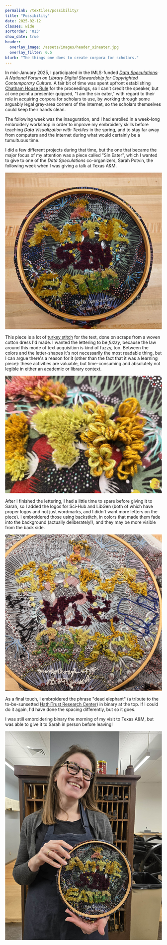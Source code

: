 ```yaml
---
permalink: /textiles/possibility/
title: "Possibility"
date: 2025-02-12
classes: wide
sortorder: '013'
show_date: true
header:
  overlay_image: /assets/images/header_sineater.jpg
  overlay_filter: 0.5
blurb: "The things one does to create corpora for scholars."
---
```


In mid-January 2025, I participated in the IMLS-funded *[Data Speculations](https://dataspeculations.org/): A National Forum on Library Digital Stewardship for Copyrighted Contemporary Culture*. A fair bit of time was spent upfront establishing [Chatham House Rule](https://en.wikipedia.org/wiki/Chatham_House_Rule) for the proceedings, so I can't credit the speaker, but at one point a presenter quipped, "I am the sin eater," with regard to their role in acquiring corpora for scholars to use, by working through some arguably legal gray-area corners of the internet, so the scholars themselves could keep their hands clean.

The following week was the inauguration, and I had enrolled in a week-long embroidery workshop in order to improve my embroidery skills before teaching *Data Visualization with Textiles* in the spring, and to stay far away from computers and the internet during what would certainly be a tumultuous time.

I did a few different projects during that time, but the one that became the major focus of my attention was a piece called "Sin Eater", which I wanted to give to one of the *Data Speculations* co-organizers, Sarah Potvin, the following week when I was giving a talk at Texas A&M.

![An embroidery that reads 'I am the sin eater'](/assets/images/textiles_sineater.jpg)

This piece is a lot of [turkey stitch](https://rsnstitchbank.org/stitch/turkey-rug-knot-stitch-canvaswork) for the text, done on scraps from a woven cotton dress I'd made. I wanted the lettering to be *fuzzy*, because the law around this mode of text acquisition is kind of fuzzy, too. Between the colors and the letter-shapes it's not necessarily the most readable thing, but I can argue there's a reason for it (other than the fact that it was a learning piece): these activities are valuable, but time-consuming and absolutely not legible in either an academic or library context.

![Close-up of turkey stitch before and after cutting](/assets/images/textiles_sineater-turkey.jpg)

After I finished the lettering, I had a little time to spare before giving it to Sarah, so I added the logos for Sci-Hub and LibGen (both of which have proper logos and not just wordmarks, and I didn't want more letters on the piece). I embroidered those using backstitch, in colors that made them fade into the background (actually deliberately!), and they may be more visible from the back side.

![Back of the embroidery, with Sci-Hub and LibGen logos somewhat more visible](/assets/images/textiles_sineater-back.jpg)

As a final touch, I embroidered the phrase "dead elephant" (a tribute to the to-be-sunsetted [HathiTrust Research Center](https://www.hathitrust.org/about/research-center/)) in binary at the top. If I could do it again, I'd have done the spacing differently, but so it goes.

I was still embroidering binary the morning of my visit to Texas A&M, but was able to give it to Sarah in person before leaving!

![Sarah Potvin with 'I am the sin eater' textile](/assets/images/textiles_sineater-sarah.jpg)